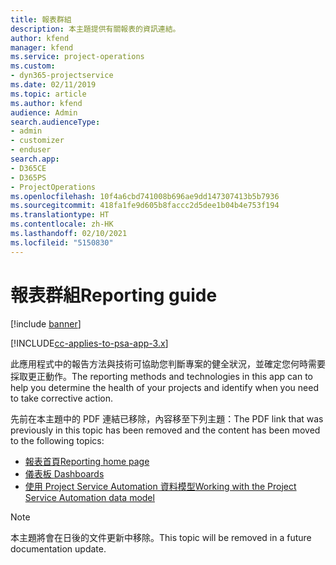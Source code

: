 ```yaml
---
title: 報表群組
description: 本主題提供有關報表的資訊連結。
author: kfend
manager: kfend
ms.service: project-operations
ms.custom:
- dyn365-projectservice
ms.date: 02/11/2019
ms.topic: article
ms.author: kfend
audience: Admin
search.audienceType:
- admin
- customizer
- enduser
search.app:
- D365CE
- D365PS
- ProjectOperations
ms.openlocfilehash: 10f4a6cbd741008b696ae9dd147307413b5b7936
ms.sourcegitcommit: 418fa1fe9d605b8faccc2d5dee1b04b4e753f194
ms.translationtype: HT
ms.contentlocale: zh-HK
ms.lasthandoff: 02/10/2021
ms.locfileid: "5150830"
---
```

# <a name="reporting-guide"></a><span data-ttu-id="189d9-103">報表群組</span><span class="sxs-lookup"><span data-stu-id="189d9-103">Reporting guide</span></span>

[!include [banner](../../includes/psa-now-project-operations.md)]

[!INCLUDE[cc-applies-to-psa-app-3.x](../../includes/cc-applies-to-psa-app-3x.md)]

<span data-ttu-id="189d9-104">此應用程式中的報告方法與技術可協助您判斷專案的健全狀況，並確定您何時需要採取更正動作。</span><span class="sxs-lookup"><span data-stu-id="189d9-104">The reporting methods and technologies in this app can to help you determine the health of your projects and identify when you need to take corrective action.</span></span> 

<span data-ttu-id="189d9-105">先前在本主題中的 PDF 連結已移除，內容移至下列主題：</span><span class="sxs-lookup"><span data-stu-id="189d9-105">The PDF link that was previously in this topic has been removed and the content has been moved to the following topics:</span></span>

- [<span data-ttu-id="189d9-106">報表首頁</span><span class="sxs-lookup"><span data-stu-id="189d9-106">Reporting home page</span></span>](../reports-reporting-dynamics-365-project-service.md)
- [<span data-ttu-id="189d9-107">儀表板 </span><span class="sxs-lookup"><span data-stu-id="189d9-107">Dashboards</span></span>](../reports-dashboards.md)
- [<span data-ttu-id="189d9-108">使用 Project Service Automation 資料模型</span><span class="sxs-lookup"><span data-stu-id="189d9-108">Working with the Project Service Automation data model</span></span>](../reports-working-project-service-data-model.md)

> [!NOTE]
> <span data-ttu-id="189d9-109">本主題將會在日後的文件更新中移除。</span><span class="sxs-lookup"><span data-stu-id="189d9-109">This topic will be removed in a future documentation update.</span></span> 
